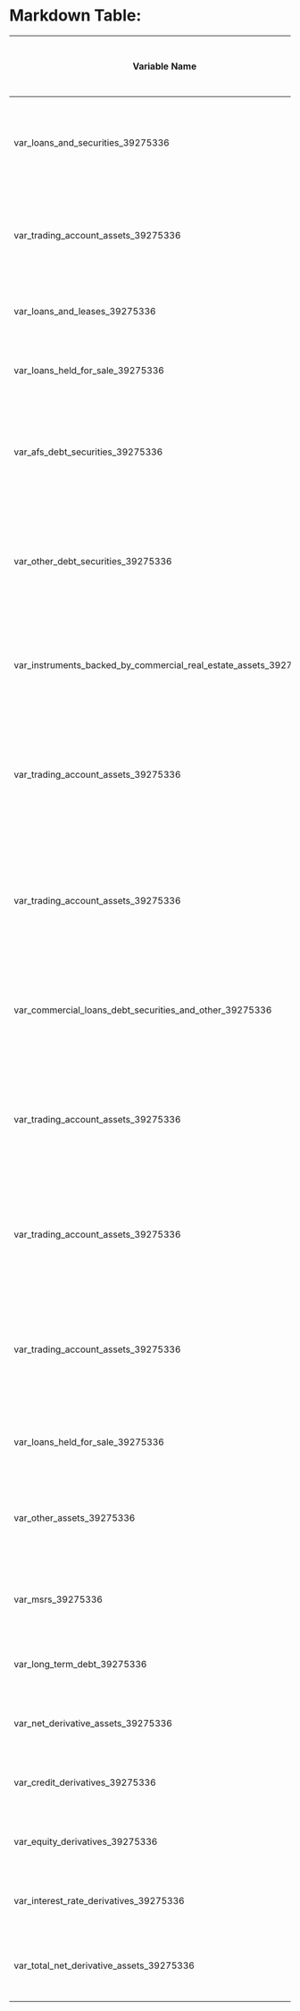 
# Markdown Table:
| Variable Name | Value (in millions of dollars) | Description |
|---------------|-------------------------------|-------------|
| var_loans_and_securities_39275336 | 1536 | Represents the fair value of instruments backed by residential real estate assets |
| var_trading_account_assets_39275336 | 419 | Represents the fair value of mortgage trading loans, ABS, and other MBS |
| var_loans_and_leases_39275336 | 338 | Represents the fair value of loans and leases |
| var_loans_held_for_sale_39275336 | 1 | Represents the fair value of loans held-for-sale |
| var_afs_debt_securities_39275336 | 606 | Represents the fair value of AFS debt securities, primarily non-agency residential |
| var_other_debt_securities_39275336 | 172 | Represents the fair value of other debt securities carried at fair value - non-agency residential |
| var_instruments_backed_by_commercial_real_estate_assets_39275336 | 291 | Represents the fair value of instruments backed by commercial real estate assets |
| var_trading_account_assets_39275336 | 200 | Represents the fair value of corporate securities, trading loans, and other trading account assets |
| var_trading_account_assets_39275336 | 91 | Represents the fair value of mortgage trading loans, ABS, and other MBS trading account assets |
| var_commercial_loans_debt_securities_and_other_39275336 | 3489 | Represents the fair value of commercial loans, debt securities, and other instruments |
| var_trading_account_assets_39275336 | 1358 | Represents the fair value of corporate securities, trading loans, and other trading account assets |
| var_trading_account_assets_39275336 | 465 | Represents the fair value of non-U.S. sovereign debt trading account assets |
| var_trading_account_assets_39275336 | 1125 | Represents the fair value of mortgage trading loans, ABS, and other MBS trading account assets |
| var_loans_held_for_sale_39275336 | 54 | Represents the fair value of loans held-for-sale |
| var_other_assets_39275336 | 890 | Represents the fair value of other assets, primarily auction rate securities |
| var_msrs_39275336 | 2042 | Represents the fair value of mortgage servicing rights |
| var_long_term_debt_39275336 | -817 | Represents the fair value of long-term debt |
| var_net_derivative_assets_39275336 | -565 | Represents the fair value of net derivative assets |
| var_credit_derivatives_39275336 | -348 | Represents the fair value of credit derivatives |
| var_equity_derivatives_39275336 | 10 | Represents the fair value of equity derivatives |
| var_interest_rate_derivatives_39275336 | -32 | Represents the fair value of interest rate derivatives |
| var_total_net_derivative_assets_39275336 | -935 | Represents the fair value of total net derivative assets |
